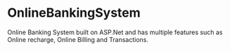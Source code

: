 # OnlineBankingSystem
Online Banking System built on ASP.Net and has multiple features such as Online recharge, Online Billing and Transactions.
